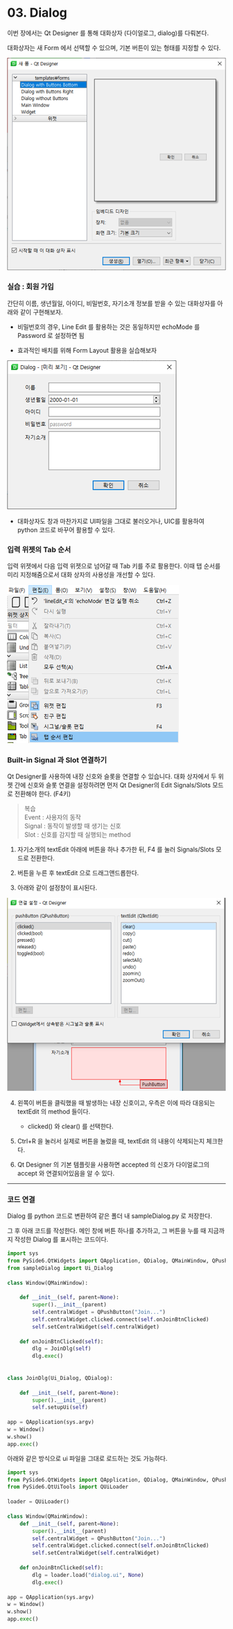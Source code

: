 # 03. Dialog

이번 장에서는 Qt Designer 를 통해 대화상자 (다이얼로그, dialog)를 다뤄본다.

대화상자는 새 Form 에서 선택할 수 있으며, 기본 버튼이 있는 형태를 지정할 수 있다.

![alt text](image-7.png)



### 실습 : 회원 가입

간단히 이름, 생년월일, 아이디, 비밀번호, 자기소개 정보를 받을 수 있는 대화상자를 아래와 같이 구현해보자.

- 비밀번호의 경우, Line Edit 를 활용하는 것은 동일하지만 echoMode 를 Password 로 설정하면 됨

- 효과적인 배치를 위해 Form Layout 활용을 실습해보자

![alt text](image-6.png)


- 대화상자도 창과 마찬가지로 UI파일을 그대로 불러오거나, UIC를 활용하여 python 코드로 바꾸어 활용할 수 있다.


### 입력 위젯의 Tab 순서

입력 위젯에서 다음 입력 위젯으로 넘어갈 때 Tab 키를 주로 활용한다. 이때 탭 순서를 미리 지정해줌으로서 대화 상자의 사용성을 개선할 수 있다.

![alt text](image-8.png)

### Built-in Signal 과 Slot 연결하기

Qt Designer를 사용하여 내장 신호와 슬롯을 연결할 수 있습니다. 대화 상자에서 두 위젯 간에 신호와 슬롯 연결을 설정하려면 먼저 Qt Designer의 Edit Signals/Slots 모드로 전환해야 한다. (F4키)

> 복습 <br>
Event : 사용자의 동작<br>
Signal : 동작이 발생할 때 생기는 신호<br>
Slot : 신호를 감지할 때 실행되는 method<br>

1. 자기소개의 textEdit 아래에 버튼을 하나 추가한 뒤, F4 를 눌러 Signals/Slots 모드로 전환한다.

2. 버튼을 누른 후 textEdit 으로 드래그앤드롭한다.

3. 아래와 같이 설정창이 표시된다.

![alt text](image-9.png)

4. 왼쪽이 버튼을 클릭했을 때 발생하는 내장 신호이고, 우측은 이에 따라 대응되는 textEdit 의 method 들이다.
    - clicked() 와 clear() 를 선택한다.

5. Ctrl+R 을 눌러서 실제로 버튼을 눌렀을 때, textEdit 의 내용이 삭제되는지 체크한다.

6. Qt Designer 의 기본 템플릿을 사용하면 accepted 의 신호가 다이얼로그의 accept 와 연결되어있음을 알 수 있다.


---

### 코드 연결

Dialog 를 python 코드로 변환하여 같은 폴더 내 sampleDialog.py 로 저장한다.

그 후 아래 코드를 작성한다. 메인 창에 버튼 하나를 추가하고, 그 버튼을 누를 때 지금까지 작성한 Dialog 를 표시하는 코드이다.

```python
import sys
from PySide6.QtWidgets import QApplication, QDialog, QMainWindow, QPushButton
from sampleDialog import Ui_Dialog

class Window(QMainWindow):

    def __init__(self, parent=None):
        super().__init__(parent)
        self.centralWidget = QPushButton("Join...")
        self.centralWidget.clicked.connect(self.onJoinBtnClicked)
        self.setCentralWidget(self.centralWidget)

    def onJoinBtnClicked(self):
        dlg = JoinDlg(self)
        dlg.exec()


class JoinDlg(Ui_Dialog, QDialog):

    def __init__(self, parent=None):
        super().__init__(parent)
        self.setupUi(self)

app = QApplication(sys.argv)
w = Window()
w.show()
app.exec()

```

아래와 같은 방식으로 ui 파일을 그대로 로드하는 것도 가능하다.

```python
import sys
from PySide6.QtWidgets import QApplication, QDialog, QMainWindow, QPushButton
from PySide6.QtUiTools import QUiLoader

loader = QUiLoader()

class Window(QMainWindow):
    def __init__(self, parent=None):
        super().__init__(parent)
        self.centralWidget = QPushButton("Join...")
        self.centralWidget.clicked.connect(self.onJoinBtnClicked)
        self.setCentralWidget(self.centralWidget)

    def onJoinBtnClicked(self):
        dlg = loader.load("dialog.ui", None)
        dlg.exec()

app = QApplication(sys.argv)
w = Window()
w.show()
app.exec()
```

